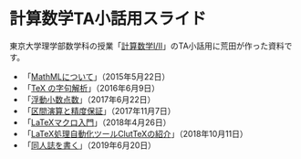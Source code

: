 # 計算数学TA小話用スライド
東京大学理学部数学科の授業「[計算数学I/II](https://sites.google.com/g.ecc.u-tokyo.ac.jp/kspage)」のTA小話用に荒田が作った資料です。

- 「[MathMLについて](https://github.com/minoki/ks-slide/blob/master/mathml/keisansugaku-mathml.pdf)」（2015年5月22日）
- 「[TeX の字句解析](https://github.com/minoki/ks-slide/blob/master/tex-token/tex-token.pdf)」（2016年6月9日）
- 「[浮動小数点数](https://github.com/minoki/ks-slide/blob/master/floating-point/floating-point.pdf)」（2017年6月22日）
- 「[区間演算と精度保証](https://github.com/minoki/ks-slide/blob/master/interval-arithmetic/interval-arithmetic.pdf)」（2017年11月7日）
- 「[LaTeXマクロ入門](https://github.com/minoki/ks-slide/blob/master/latex-macro/latex-macro.pdf)」（2018年4月26日）
- 「[LaTeX処理自動化ツールClutTeXの紹介](https://github.com/minoki/ks-slide/blob/master/cluttex/cluttex.pdf)」（2018年10月11日）
- 「[同人誌を書く](https://github.com/minoki/ks-slide/blob/master/doujinshi/doujinshi.pdf)」（2019年6月20日）
